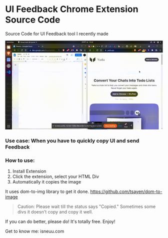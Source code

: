 # UI Feedback Chrome Extension Source Code
Source Code for UI Feedback tool I recently made

![alt text](https://github.com/isneuu/ui-feedback-tool-chrome-extension/blob/main/UIF.gif "Preview")



### Use case: When you have to quickly copy UI and send Feedback
 
### How to use:
1. Install Extension
2. Click the extension, select your HTML Div
3. Automatically it copies the image

It uses dom-to-img library to get it done.
https://github.com/tsayen/dom-to-image

 
> Caution: Please wait till the status says "Copied." Sometimes some divs it doesn't copy and copy it well.
 
If you can do better, please do! It's totally free. Enjoy!
 
Get to know me: isneuu.com
